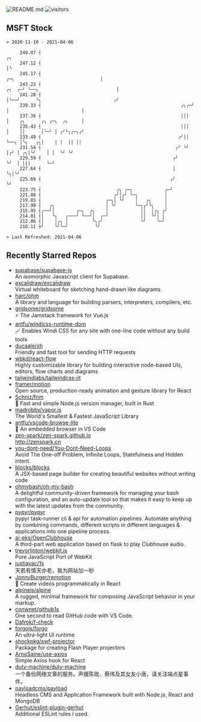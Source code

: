 ![README.md](https://github.com/Gerhut/Gerhut/workflows/README.md/badge.svg)
![visitors](https://visitors.vercel.app/Gerhut/Gerhut?token=8cf69d1f6813d272ef062726b6070c9be4ff72038cfe5a7ded7384a8da65d866)

## MSFT Stock

```
> 2020-11-10 - 2021-04-06

     249.07 ┤                                                                                                 ╭╮ 
     247.12 ┤                                                                                                 │╰ 
     245.17 ┤                                                              ╭─╮                                │  
     243.23 ┤                                                        ╭╮  ╭─╯ ╰──╮                             │  
     241.28 ┤                                                        │╰──╯      ╰╮                           ╭╯  
     239.33 ┤                                                    ╭╮╭─╯           │                           │   
     237.38 ┤                                                    │││             │    ╭╮      ╭╮ ╭─╮  ╭╮     │   
     235.43 ┤                                                    │││             │    ││      │╰─╯ │ ╭╯╰╮╭─╮╭╯   
     233.49 ┤                                                   ╭╯││             ╰──╮ │╰╮   ╭╮│    │ │  ││ ││    
     231.54 ┤                                                  ╭╯ ╰╯                │╭╯ │ ╭╮│╰╯    │ │  ╰╯ ╰╯    
     229.59 ┤                                                 ╭╯                    ╰╯  │ │││      ╰─╯           
     227.64 ┤                                                 │                         ╰╮│╰╯                    
     225.69 ┤                                                ╭╯                          ╰╯                      
     223.75 ┤                            ╭╮ ╭─╮            ╭─╯                                                   
     221.80 ┤                           ╭╯│╭╯ ╰─╮          │                                                     
     219.85 ┤                        ╭─╮│ ╰╯    │   ╭╮     │                                                     
     217.90 ┤   ╭╮                   │ ╰╯       ╰─╮╭╯╰╮    │                                                     
     215.95 ┤╭──╯│        ╭─╮  ╭╮    │            ││  │╭╮ ╭╯                                                     
     214.01 ┤│   ╰╮   ╭───╯ ╰──╯│  ╭─╯            ││  ╰╯│ │                                                      
     212.06 ┤│    │╭╮ │         ╰╮╭╯              ╰╯    ╰─╯                                                      
     210.11 ┼╯    ╰╯╰─╯          ╰╯                                                                              

> Last Refreshed: 2021-04-06
```

## Recently Starred Repos

- [supabase/supabase-js](https://github.com/supabase/supabase-js)  
  An isomorphic Javascript client for Supabase.
- [excalidraw/excalidraw](https://github.com/excalidraw/excalidraw)  
  Virtual whiteboard for sketching hand-drawn like diagrams
- [harc/ohm](https://github.com/harc/ohm)  
  A library and language for building parsers, interpreters, compilers, etc.
- [gridsome/gridsome](https://github.com/gridsome/gridsome)  
  ⚡️ The Jamstack framework for Vue.js
- [antfu/windicss-runtime-dom](https://github.com/antfu/windicss-runtime-dom)  
  🪄 Enables Windi CSS for any site with one-line code without any build tools 
- [ducaale/xh](https://github.com/ducaale/xh)  
  Friendly and fast tool for sending HTTP requests
- [wbkd/react-flow](https://github.com/wbkd/react-flow)  
  Highly customizable library for building interactive node-based UIs, editors, flow charts and diagrams 
- [tailwindlabs/tailwindcss-jit](https://github.com/tailwindlabs/tailwindcss-jit)  
- [framer/motion](https://github.com/framer/motion)  
  Open source, production-ready animation and gesture library for React
- [Schniz/fnm](https://github.com/Schniz/fnm)  
  🚀 Fast and simple Node.js version manager, built in Rust
- [madrobby/vapor.js](https://github.com/madrobby/vapor.js)  
  The World's Smallest & Fastest JavaScript Library
- [antfu/vscode-browse-lite](https://github.com/antfu/vscode-browse-lite)  
  🚀 An embedded browser in VS Code
- [zen-spark/zen-spark.github.io](https://github.com/zen-spark/zen-spark.github.io)  
  http://zenspark.cn
- [you-dont-need/You-Dont-Need-Loops](https://github.com/you-dont-need/You-Dont-Need-Loops)  
  Avoid The One-off Problem, Infinite Loops, Statefulness and Hidden intent.
- [blocks/blocks](https://github.com/blocks/blocks)  
  A JSX-based page builder for creating beautiful websites without writing code
- [ohmybash/oh-my-bash](https://github.com/ohmybash/oh-my-bash)  
  A delightful community-driven framework for managing your bash configuration, and an auto-update tool so that makes it easy to keep up with the latest updates from the community.
- [pypyr/pypyr](https://github.com/pypyr/pypyr)  
  pypyr task-runner cli & api for automation pipelines. Automate anything by combining commands, different scripts in different languages & applications into one pipeline process.
- [ai-eks/OpenClubhouse](https://github.com/ai-eks/OpenClubhouse)  
  A third-part web application based on flask to play Clubhouse audio.
- [trevorlinton/webkit.js](https://github.com/trevorlinton/webkit.js)  
  Pure JavaScript Port of WebKit
- [justjavac/1s](https://github.com/justjavac/1s)  
  天若有情天亦老，我为网站加一秒
- [JonnyBurger/remotion](https://github.com/JonnyBurger/remotion)  
  🎥      Create videos programmatically in React
- [alpinejs/alpine](https://github.com/alpinejs/alpine)  
  A rugged, minimal framework for composing JavaScript behavior in your markup.
- [conwnet/github1s](https://github.com/conwnet/github1s)  
  One second to read GitHub code with VS Code.
- [Dafrok/f-check](https://github.com/Dafrok/f-check)  
- [forgojs/forgo](https://github.com/forgojs/forgo)  
  An ultra-light UI runtime
- [shockpkg/swf-projector](https://github.com/shockpkg/swf-projector)  
  Package for creating Flash Player projectors
- [ArnoSaine/use-axios](https://github.com/ArnoSaine/use-axios)  
  Simple Axios hook for React
- [duty-machine/duty-machine](https://github.com/duty-machine/duty-machine)  
  一个备份网络文章的服务。声援陈玫、蔡伟及其女友小唐，请关注端点星事件。
- [payloadcms/payload](https://github.com/payloadcms/payload)  
  Headless CMS and Application Framework built with Node.js, React and MongoDB
- [Gerhut/eslint-plugin-gerhut](https://github.com/Gerhut/eslint-plugin-gerhut)  
  Additional ESLint rules I used.

